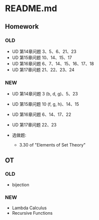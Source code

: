 # README.md

## Homework

### OLD
- UD 第14章问题 3、5、6、21、23
- UD 第15章问题 10、14、15、17
- UD 第16章问题 6、7、14、15、16、17、18
- UD 第17章问题 21、22、23、24

### NEW
- UD 第14章问题 3 (b, d, g)、5、23
- UD 第15章问题 10 (f, g, h)、14、15
- UD 第16章问题 6、14、17、22
- UD 第17章问题 22、23

- 选做题:
  - 3.30 of "Elements of Set Theory"

## OT

### OLD
- bijection

### NEW
- Lambda Calculus
- Recursive Functions
